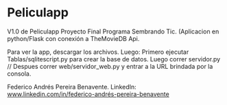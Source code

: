 # Peliculapp
 V1.0 de Peliculapp
 Proyecto Final Programa Sembrando Tic. (Aplicacion en python/Flask con conexión a TheMovieDB Api.

Para ver la app, descargar los archivos.
Luego:
Primero ejecutar Tablas/sqlitescript.py para crear la base de datos.
Luego correr servidor.py // Despues correr web/servidor_web.py y entrar a la URL brindada por la consola.

Federico Andrés Pereira Benavente.
LinkedIn:  www.linkedin.com/in/federico-andrés-pereira-benavente
